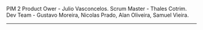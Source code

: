 PIM 2
Product Ower - Julio Vasconcelos.
Scrum Master - Thales Cotrim.
Dev Team - Gustavo Moreira, Nicolas Prado, Alan Oliveira, Samuel Vieira.

-------------------------------------------------------------------------------------------------------------------------------------------------------
